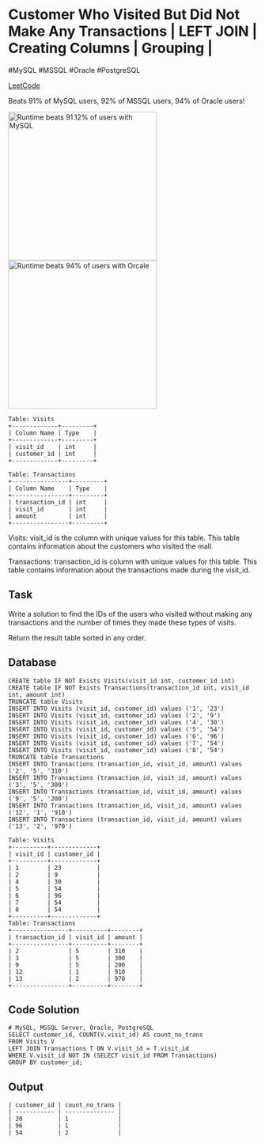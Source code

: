 # Customer Who Visited But Did Not Make Any Transactions | LEFT JOIN | Creating Columns | Grouping |
\#MySQL \#MSSQL \#Oracle \#PostgreSQL

[LeetCode](https://leetcode.com/problems/customer-who-visited-but-did-not-make-any-transactions/description/?envType=study-plan-v2&envId=top-sql-50)

Beats 91% of MySQL users, 92% of MSSQL users, 94% of Oracle users!

<img width="300" alt="Runtime beats 91.12% of users with MySQL" src="https://github.com/mannythecreator/50-Days-of-SQL/assets/60325078/b681fae0-09c6-477c-9630-e1eb1a580170">
<img width="300" alt="Runtime beats 94% of users with Orcale" src="https://github.com/mannythecreator/50-Days-of-SQL/assets/60325078/0a668db6-c1aa-4c67-b087-68fd58e5bbce">


```
Table: Visits
+-------------+---------+
| Column Name | Type    |
+-------------+---------+
| visit_id    | int     |
| customer_id | int     |
+-------------+---------+

Table: Transactions
+----------------+---------+
| Column Name    | Type    |
+----------------+---------+
| transaction_id | int     |
| visit_id       | int     |
| amount         | int     |
+----------------+---------+
```
Visits: visit_id is the column with unique values for this table.
This table contains information about the customers who visited the mall.

Transactions: transaction_id is column with unique values for this table.
This table contains information about the transactions made during the visit_id.

## Task
Write a solution to find the IDs of the users who visited without making any transactions and the number of times they made these types of visits.

Return the result table sorted in any order.

## Database
```
CREATE table IF NOT Exists Visits(visit_id int, customer_id int)
CREATE table IF NOT Exists Transactions(transaction_id int, visit_id int, amount int)
TRUNCATE table Visits
INSERT INTO Visits (visit_id, customer_id) values ('1', '23')
INSERT INTO Visits (visit_id, customer_id) values ('2', '9')
INSERT INTO Visits (visit_id, customer_id) values ('4', '30')
INSERT INTO Visits (visit_id, customer_id) values ('5', '54')
INSERT INTO Visits (visit_id, customer_id) values ('6', '96')
INSERT INTO Visits (visit_id, customer_id) values ('7', '54')
INSERT INTO Visits (visit_id, customer_id) values ('8', '54')
TRUNCATE table Transactions
INSERT INTO Transactions (transaction_id, visit_id, amount) values ('2', '5', '310')
INSERT INTO Transactions (transaction_id, visit_id, amount) values ('3', '5', '300')
INSERT INTO Transactions (transaction_id, visit_id, amount) values ('9', '5', '200')
INSERT INTO Transactions (transaction_id, visit_id, amount) values ('12', '1', '910')
INSERT INTO Transactions (transaction_id, visit_id, amount) values ('13', '2', '970')
```
```
Table: Visits
+----------+-------------+
| visit_id | customer_id |
+----------+-------------+
| 1        | 23          |
| 2        | 9           |
| 4        | 30          |
| 5        | 54          |
| 6        | 96          |
| 7        | 54          |
| 8        | 54          |
+----------+-------------+
Table: Transactions
+----------------+----------+--------+
| transaction_id | visit_id | amount |
+----------------+----------+--------+
| 2              | 5        | 310    |
| 3              | 5        | 300    |
| 9              | 5        | 200    |
| 12             | 1        | 910    |
| 13             | 2        | 970    |
+----------------+----------+--------+
```
## Code Solution
```
# MySQL, MSSQL Server, Oracle, PostgreSQL
SELECT customer_id, COUNT(V.visit_id) AS count_no_trans
FROM Visits V
LEFT JOIN Transactions T ON V.visit_id = T.visit_id
WHERE V.visit_id NOT IN (SELECT visit_id FROM Transactions)
GROUP BY customer_id;
```
## Output
```
| customer_id | count_no_trans |
| ----------- | -------------- |
| 30          | 1              |
| 96          | 1              |
| 54          | 2              |
```
